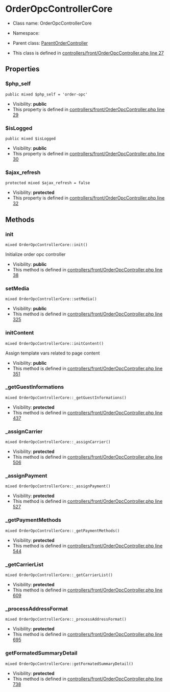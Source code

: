 OrderOpcControllerCore
===============






* Class name: OrderOpcControllerCore
* Namespace: 
* Parent class: [ParentOrderController](ParentOrderControllerCore)

* This class is defined in [controllers/front/OrderOpcController.php line 27](https://github.com/PrestaShop/PrestaShop/blob/1.6.1.1/controllers/front/OrderOpcController.php#27)





Properties
----------


### $php_self

    public mixed $php_self = 'order-opc'





* Visibility: **public**
* This property is defined in [controllers/front/OrderOpcController.php line 29](https://github.com/PrestaShop/PrestaShop/blob/1.6.1.1/controllers/front/OrderOpcController.php#29)


### $isLogged

    public mixed $isLogged





* Visibility: **public**
* This property is defined in [controllers/front/OrderOpcController.php line 30](https://github.com/PrestaShop/PrestaShop/blob/1.6.1.1/controllers/front/OrderOpcController.php#30)


### $ajax_refresh

    protected mixed $ajax_refresh = false





* Visibility: **protected**
* This property is defined in [controllers/front/OrderOpcController.php line 32](https://github.com/PrestaShop/PrestaShop/blob/1.6.1.1/controllers/front/OrderOpcController.php#32)


Methods
-------


### init

    mixed OrderOpcControllerCore::init()

Initialize order opc controller



* Visibility: **public**
* This method is defined in [controllers/front/OrderOpcController.php line 38](https://github.com/PrestaShop/PrestaShop/blob/1.6.1.1/controllers/front/OrderOpcController.php#38)




### setMedia

    mixed OrderOpcControllerCore::setMedia()





* Visibility: **public**
* This method is defined in [controllers/front/OrderOpcController.php line 325](https://github.com/PrestaShop/PrestaShop/blob/1.6.1.1/controllers/front/OrderOpcController.php#325)




### initContent

    mixed OrderOpcControllerCore::initContent()

Assign template vars related to page content



* Visibility: **public**
* This method is defined in [controllers/front/OrderOpcController.php line 351](https://github.com/PrestaShop/PrestaShop/blob/1.6.1.1/controllers/front/OrderOpcController.php#351)




### _getGuestInformations

    mixed OrderOpcControllerCore::_getGuestInformations()





* Visibility: **protected**
* This method is defined in [controllers/front/OrderOpcController.php line 437](https://github.com/PrestaShop/PrestaShop/blob/1.6.1.1/controllers/front/OrderOpcController.php#437)




### _assignCarrier

    mixed OrderOpcControllerCore::_assignCarrier()





* Visibility: **protected**
* This method is defined in [controllers/front/OrderOpcController.php line 506](https://github.com/PrestaShop/PrestaShop/blob/1.6.1.1/controllers/front/OrderOpcController.php#506)




### _assignPayment

    mixed OrderOpcControllerCore::_assignPayment()





* Visibility: **protected**
* This method is defined in [controllers/front/OrderOpcController.php line 527](https://github.com/PrestaShop/PrestaShop/blob/1.6.1.1/controllers/front/OrderOpcController.php#527)




### _getPaymentMethods

    mixed OrderOpcControllerCore::_getPaymentMethods()





* Visibility: **protected**
* This method is defined in [controllers/front/OrderOpcController.php line 544](https://github.com/PrestaShop/PrestaShop/blob/1.6.1.1/controllers/front/OrderOpcController.php#544)




### _getCarrierList

    mixed OrderOpcControllerCore::_getCarrierList()





* Visibility: **protected**
* This method is defined in [controllers/front/OrderOpcController.php line 609](https://github.com/PrestaShop/PrestaShop/blob/1.6.1.1/controllers/front/OrderOpcController.php#609)




### _processAddressFormat

    mixed OrderOpcControllerCore::_processAddressFormat()





* Visibility: **protected**
* This method is defined in [controllers/front/OrderOpcController.php line 695](https://github.com/PrestaShop/PrestaShop/blob/1.6.1.1/controllers/front/OrderOpcController.php#695)




### getFormatedSummaryDetail

    mixed OrderOpcControllerCore::getFormatedSummaryDetail()





* Visibility: **protected**
* This method is defined in [controllers/front/OrderOpcController.php line 738](https://github.com/PrestaShop/PrestaShop/blob/1.6.1.1/controllers/front/OrderOpcController.php#738)



